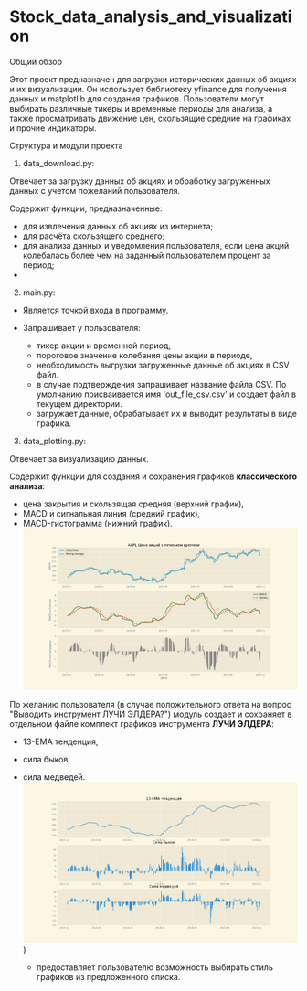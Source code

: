 # Stock_data_analysis_and_visualization
Общий обзор

Этот проект предназначен для загрузки исторических данных об акциях и их визуализации. Он использует библиотеку yfinance для получения данных и matplotlib для создания графиков. Пользователи могут выбирать различные тикеры и временные периоды для анализа, а также просматривать движение цен, скользящие средние на графиках и прочие индикаторы.



Структура и модули проекта

1. data_download.py:

Отвечает за загрузку данных об акциях и обработку загруженных данных с учетом пожеланий пользователя.

Содержит функции, предназначенные:
- для извлечения данных об акциях из интернета;
- для расчёта скользящего среднего;
- для анализа данных и уведомления пользователя, если цена акций колебалась более чем на заданный пользователем процент за период;
- 



2. main.py:

- Является точкой входа в программу.

- Запрашивает у пользователя:
  - тикер акции и временной период,
  - пороговое значение колебания цены акции в периоде, 
  - необходимость выгрузки загруженные данные об акциях в CSV файл.
  - в случае подтверждения запрашивает название файла  CSV. По умолчанию присваивается имя 'out_file_csv.csv' и создает файл в текущем директории.
  - загружает данные, обрабатывает их и выводит результаты в виде графика.



3. data_plotting.py:

Отвечает за визуализацию данных.

Содержит функции для создания и сохранения графиков **классического анализа**:
- цена закрытия и скользящая средняя (верхний график),
- MACD и сигнальная линия (средний график),
- MACD-гистограмма (нижний график).  
 ![Семейство графиков](https://github.com/MikhinGB/Stock_data_analysis_and_visualization/blob/main/AAPL_1y_stock_price_chart.png) 
 
 По желанию пользователя (в случае положительного ответа на вопрос "Выводить инструмент ЛУЧИ ЭЛДЕРА?") модуль создает и сохраняет в отдельном файле комплект графиков инструмента **ЛУЧИ ЭЛДЕРА**:
 - 13-EMA тенденция,
 - сила быков,
 - сила медведей.
    ![Семейство графиков 2](https://github.com/MikhinGB/Stock_data_analysis_and_visualization/blob/main/AAPL_1y_elders_rays.png))
 
  
   - предоставляет пользователю возможность выбирать стиль графиков из предложенного списка.
